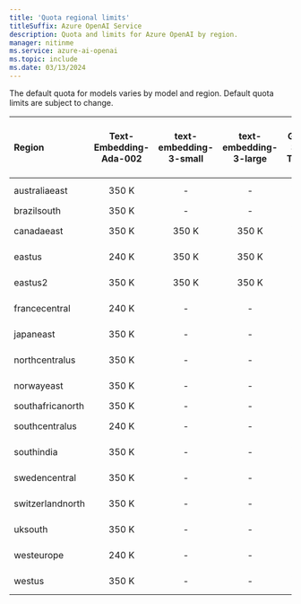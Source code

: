 ```yaml
---
title: 'Quota regional limits'
titleSuffix: Azure OpenAI Service
description: Quota and limits for Azure OpenAI by region.
manager: nitinme
ms.service: azure-ai-openai
ms.topic: include
ms.date: 03/13/2024
---
```


The default quota for models varies by model and region. Default quota limits are subject to change.


| Region           | Text-Embedding-Ada-002   | text-embedding-3-small   | text-embedding-3-large   | GPT-35-Turbo   | GPT-35-Turbo-Instruct   | GPT-4   | GPT-4-32K   | GPT-4-Turbo   | GPT-4-Turbo-V   | Babbage-002   | Babbage-002 - finetune   | Davinci-002   | Davinci-002 - finetune   | GPT-35-Turbo - finetune   | GPT-35-Turbo-1106 - finetune   | GPT-35-Turbo-0125 - finetune   |
|:-----------------|:------------------------:|:------------------------:|:------------------------:|:--------------:|:-----------------------:|:-------:|:-----------:|:-------------:|:---------------:|:-------------:|:------------------------:|:-------------:|:------------------------:|:-------------------------:|:------------------------------:|:------------------------------:|
| australiaeast    | 350 K                    | -                        | -                        | 300 K          | -                       | 40 K    | 80 K        | 80 K          | 30 K            | -             | -                        | -             | -                        | -                         | -                              | -                              |
| brazilsouth      | 350 K                    | -                        | -                        | -              | -                       | -       | -           | -             | -               | -             | -                        | -             | -                        | -                         | -                              | -                              |
| canadaeast       | 350 K                    | 350 K                    | 350 K                    | 300 K          | -                       | 40 K    | 80 K        | 80 K          | -               | -             | -                        | -             | -                        | -                         | -                              | -                              |
| eastus           | 240 K                    | 350 K                    | 350 K                    | 240 K          | 240 K                   | -       | -           | 80 K          | -               | -             | -                        | -             | -                        | -                         | -                              | -                              |
| eastus2          | 350 K                    | 350 K                    | 350 K                    | 300 K          | -                       | 40 K    | 80 K        | 80 K          | -               | -             | -                        | -             | -                        | -                         | -                              | -                              |
| francecentral    | 240 K                    | -                        | -                        | 240 K          | -                       | 20 K    | 60 K        | 80 K          | -               | -             | -                        | -             | -                        | -                         | -                              | -                              |
| japaneast        | 350 K                    | -                        | -                        | 313 K          | -                       | 40 K    | 80 K        | -             | 30 K            | -             | -                        | -             | -                        | -                         | -                              | -                              |
| northcentralus   | 350 K                    | -                        | -                        | 300 K          | -                       | -       | -           | 80 K          | -               | 240 K         | 250 K                    | 240 K         | 250 K                    | 250 K                     | 250 K                          | 250 K                          |
| norwayeast       | 350 K                    | -                        | -                        | -              | -                       | -       | -           | 150 K         | -               | -             | -                        | -             | -                        | -                         | -                              | -                              |
| southafricanorth | 350 K                    | -                        | -                        | -              | -                       | -       | -           | -             | -               | -             | -                        | -             | -                        | -                         | -                              | -                              |
| southcentralus   | 240 K                    | -                        | -                        | 240 K          | -                       | -       | -           | 80 K          | -               | -             | -                        | -             | -                        | -                         | -                              | -                              |
| southindia       | 350 K                    | -                        | -                        | 300 K          | -                       | -       | -           | 150 K         | -               | -             | -                        | -             | -                        | -                         | -                              | -                              |
| swedencentral    | 350 K                    | -                        | -                        | 305 K          | 240 K                   | 40 K    | 80 K        | 150 K         | 30 K            | 240 K         | 250 K                    | 240 K         | 250 K                    | 250 K                     | 250 K                          | 250 K                          |
| switzerlandnorth | 350 K                    | -                        | -                        | 300 K          | -                       | 40 K    | 80 K        | -             | 30 K            | -             | -                        | -             | -                        | -                         | -                              | -                              |
| uksouth          | 350 K                    | -                        | -                        | 240 K          | -                       | 40 K    | 80 K        | 80 K          | -               | -             | -                        | -             | -                        | -                         | -                              | -                              |
| westeurope       | 240 K                    | -                        | -                        | 240 K          | -                       | -       | -           | -             | -               | -             | -                        | -             | -                        | -                         | -                              | -                              |
| westus           | 350 K                    | -                        | -                        | 300 K          | -                       | -       | -           | 80 K          | 30 K            | -             | -                        | -             | -                        | -                         | -                              | -                              |